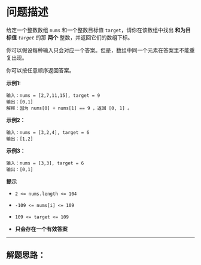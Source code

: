 # 问题描述

给定一个整数数组 `nums` 和一个整数目标值 `target`，请你在该数组中找出 **和为目标值** *`target`* 的那 **两个** 整数，并返回它们的数组下标。

你可以假设每种输入只会对应一个答案。但是，数组中同一个元素在答案里不能重复出现。

你可以按任意顺序返回答案。

**示例1:**

```late
输入：nums = [2,7,11,15], target = 9
输出：[0,1]
解释：因为 nums[0] + nums[1] == 9 ，返回 [0, 1] 。
```

**示例2：**

```late
输入：nums = [3,2,4], target = 6
输出：[1,2]
```

**示例3：**

```late
输入：nums = [3,3], target = 6
输出：[0,1]
```

**提示**

- ```la
  2 <= nums.length <= 104
  ```

- ```la
  -109 <= nums[i] <= 109
  ```

- ```la
  109 <= target <= 109
  ```

- **只会存在一个有效答案**

---

## 解题思路：

